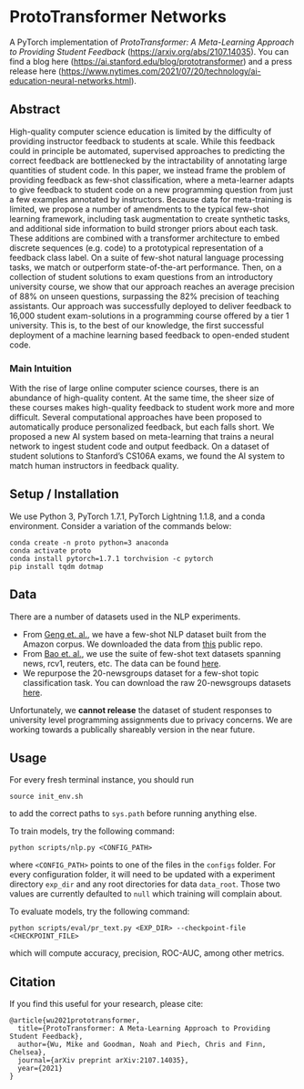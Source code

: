 # ProtoTransformer Networks

A PyTorch implementation of *ProtoTransformer: A Meta-Learning Approach to Providing Student Feedback* (https://arxiv.org/abs/2107.14035). You can find a blog here (https://ai.stanford.edu/blog/prototransformer) and a press release here (https://www.nytimes.com/2021/07/20/technology/ai-education-neural-networks.html).

## Abstract

High-quality computer science education is limited by the difficulty of providing instructor feedback to students at scale. While this feedback could in principle be automated, supervised approaches to predicting the correct feedback are bottlenecked by the intractability of annotating large quantities of student code. In this paper, we instead frame the problem of providing feedback as few-shot classification, where a meta-learner adapts to give feedback to student code on a new programming question from just a few examples annotated by instructors. Because data for meta-training is limited, we propose a number of amendments to the typical few-shot learning framework, including task augmentation to create synthetic tasks, and additional side information to build stronger priors about each task. These additions are combined with a transformer architecture to embed discrete sequences (e.g. code) to a prototypical representation of a feedback class label. On a suite of few-shot natural language processing tasks, we match or outperform state-of-the-art performance. Then, on a collection of student solutions to exam questions from an introductory university course, we show that our approach reaches an average precision of 88% on unseen questions, surpassing the 82% precision of teaching assistants. Our approach was successfully deployed to deliver feedback to 16,000 student exam-solutions in a programming course offered by a tier 1 university. This is, to the best of our knowledge, the first successful deployment of a machine learning based feedback to open-ended student code.

### Main Intuition

With the rise of large online computer science courses, there is an abundance of high-quality content. At the same time, the sheer size of these courses makes high-quality feedback to student work more and more difficult. Several computational approaches have been proposed to automatically produce personalized feedback, but each falls short. We proposed a new AI system based on meta-learning that trains a neural network to ingest student code and output feedback. On a dataset of student solutions to Stanford’s CS106A exams, we found the AI system to match human instructors in feedback quality.  

## Setup / Installation

We use Python 3, PyTorch 1.7.1, PyTorch Lightning 1.1.8, and a conda environment. Consider a variation of the commands below:

```
conda create -n proto python=3 anaconda
conda activate proto
conda install pytorch=1.7.1 torchvision -c pytorch
pip install tqdm dotmap
```

## Data

There are a number of datasets used in the NLP experiments.

- From [Geng et. al.](https://arxiv.org/abs/1902.10482v2), we have a few-shot NLP dataset built from the Amazon corpus. We downloaded the data from [this](https://github.com/zhongyuchen/few-shot-text-classification) public repo.
- From [Bao et. al.](https://arxiv.org/pdf/1908.06039), we use the suite of few-shot text datasets spanning news, rcv1, reuters, etc. The data can be found [here](https://github.com/YujiaBao/Distributional-Signatures).
- We repurpose the 20-newsgroups dataset for a few-shot topic classification task. You can download the raw 20-newsgroups datasets [here](http://qwone.com/~jason/20Newsgroups/).

Unfortunately, we **cannot release** the dataset of student responses to university level programming assignments due to privacy concerns. We are working towards a publically shareably version in the near future.

## Usage

For every fresh terminal instance, you should run

```
source init_env.sh
```

to add the correct paths to `sys.path` before running anything else.

To train models, try the following command:

```
python scripts/nlp.py <CONFIG_PATH>
```

where `<CONFIG_PATH>` points to one of the files in the `configs` folder. For every configuration folder, it will need to be updated with a experiment directory `exp_dir` and any root directories for data `data_root`. Those two values are currently defaulted to `null` which training will complain about. 

To evaluate models, try the following command:

```
python scripts/eval/pr_text.py <EXP_DIR> --checkpoint-file <CHECKPOINT_FILE>
```

which will compute accuracy, precision, ROC-AUC, among other metrics.

## Citation

If you find this useful for your research, please cite:

```
@article{wu2021prototransformer,
  title={ProtoTransformer: A Meta-Learning Approach to Providing Student Feedback},
  author={Wu, Mike and Goodman, Noah and Piech, Chris and Finn, Chelsea},
  journal={arXiv preprint arXiv:2107.14035},
  year={2021}
}
```